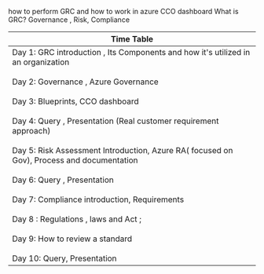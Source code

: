 how to perform GRC 
and how to work in azure 
CCO dashboard
What is GRC?
Governance , Risk, Compliance

| Time Table                                                                                                                                                                                                                                                                                                                                                                                                                                                                                                                                                  |
| ----------------------------------------------------------------------------------------------------------------------------------------------------------------------------------------------------------------------------------------------------------------------------------------------------------------------------------------------------------------------------------------------------------------------------------------------------------------------------------------------------------------------------------------------------------- |
| Day 1: GRC introduction , Its Components and how it's utilized in an organization<br><br>Day 2: Governance , Azure Governance<br><br>Day 3: Blueprints, CCO dashboard<br><br>Day 4: Query , Presentation (Real customer requirement approach)<br><br>Day 5: Risk Assessment Introduction, Azure RA( focused on Gov), Process and documentation<br><br>Day 6: Query , Presentation<br><br>Day 7: Compliance introduction, Requirements<br><br>Day 8 : Regulations , laws and Act ;<br><br>Day 9: How to review a standard<br><br>Day 10: Query, Presentation |

